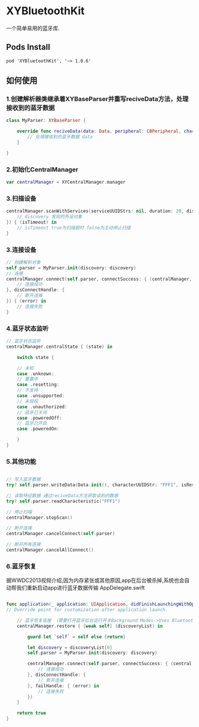 # XYBluetoothKit
一个简单易用的蓝牙库.

## Pods Install

``` pod 'XYBluetoothKit', '~> 1.0.6' ```

## 如何使用

### 1.创建解析器类继承着XYBaseParser并重写reciveData方法，处理接收到的蓝牙数据
```swift
class MyParser: XYBaseParser {

    override func reciveData(data: Data, peripheral: CBPeripheral, characteristic: CBCharacteristic) {
        // 处理接收到的蓝牙数据 data
    }

}
```

### 2.初始化CentralManager
```swift
var centralManager = XYCentralManager.manager
```

### 3.扫描设备
```swift
centralManager.scanWithServices(serviceUUIDStrs: nil, duration: 20, discoveryHandle: { (discovery, name) in
    // discovery 发现的外设对象
}) { (isTimeout) in
    // isTimeout true为扫描超时 false为主动停止扫描
}
```

### 3.连接设备 
```swift
// 创建解析对象
self.parser = MyParser.init(discovery: discovery)
// 连接
centralManager.connect(self.parser, connectSuccess: { (centralManager, peripheral) in
    // 连接成功
}, disConnectHandle: {
    // 断开连接
}) { (error) in
    // 连接失败
}
```

### 4.蓝牙状态监听
```swift
// 蓝牙状态监听
centralManager.centralState { (state) in

    switch state {

    // 未知
    case .unknown:
    // 重置中
    case .resetting:
    // 不支持
    case .unsupported:
    // 未授权
    case .unauthorized:
    // 蓝牙已关闭
    case .poweredOff:
    // 蓝牙已开启
    case .poweredOn:

    }
}

```


### 5.其他功能
```swift

// 写入蓝牙数据
try? self.parser.writeData(Data.init(), characterUUIDStr: "FFF1", isResponse: true)

// 读取特征数据 通过reciveData方法获取读到的数据
try? self.parser.readCharacteristic("FFF1")

// 停止扫描
centralManager.stopScan()

// 断开连接
centralManager.cancelConnect(self.parser)

// 断开所有连接
centralManager.cancelAllConnect()

```

### 6.蓝牙恢复
据WWDC2013视频介绍,因为内存紧张或其他原因,app在后台被杀掉,系统也会自动帮我们重新启动app进行蓝牙数据传输
AppDelegate.swift
```swift

func application(_ application: UIApplication, didFinishLaunchingWithOptions launchOptions: [UIApplication.LaunchOptionsKey: Any]?) -> Bool {
// Override point for customization after application launch.

    // 蓝牙恢复连接 （需要打开蓝牙后台运行开关Background Modes->Uses Bluetooth LE accessories）
    centralManager.restore { [weak self] (discoveryList) in

        guard let `self` = self else {return}

        let discovery = discoveryList[0]
        self.parser = MyParser.init(discovery: discovery)

        centralManager.connect(self.parser, connectSuccess: { (central, peripheral) in
            // 连接成功
        }, disConnectHandle: {
            // 断开连接
        }, failHandle: { (error) in
            // 连接失败
        })
    }

    return true
}

```
